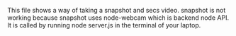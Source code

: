 This file shows a way of taking a snapshot and  secs video.
snapshot is not working because snapshot uses node-webcam which is backend node API.
It is called by running node server.js in the terminal of your laptop.
